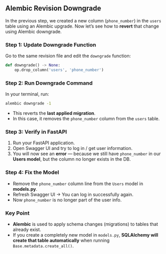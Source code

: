 ## Alembic Revision Downgrade

In the previous step, we created a new column (`phone_number`) in the `users` table using an Alembic upgrade.
Now let’s see how to **revert** that change using Alembic downgrade.

### Step 1: Update Downgrade Function

Go to the same revision file and edit the `downgrade` function:

```python
def downgrade() -> None:
    op.drop_column('users', 'phone_number')
```

### Step 2: Run Downgrade Command

In your terminal, run:

```bash
alembic downgrade -1
```

- This reverts the **last applied migration**.
- In this case, it removes the `phone_number` column from the `users` table.

### Step 3: Verify in FastAPI

1. Run your FastAPI application.
2. Open Swagger UI and try to log in / get user information.
3. You will now see an **error** — because we still have `phone_number` in our **Users model**, but the column no longer exists in the DB.

### Step 4: Fix the Model

- Remove the `phone_number` column line from the `Users` model in **models.py**.
- Refresh Swagger UI → You can log in successfully again.
- Now `phone_number` is no longer part of the user info.

### Key Point

- **Alembic** is used to apply schema changes (migrations) to tables that already exist.
- If you create a completely new model in `models.py`, **SQLAlchemy will create that table automatically** when running `Base.metadata.create_all()`.
